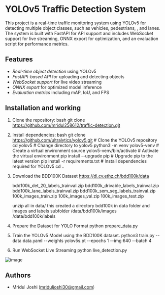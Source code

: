 # YOLOv5 Traffic Detection System

This project is a real-time traffic monitoring system using YOLOv5 for detecting multiple object classes, such as vehicles, pedestrians, , and lanes. The system is built with FastAPI for API support and includes WebSocket support for live streaming, ONNX export for optimization, and an evaluation script for performance metrics.

## Features
- *Real-time object detection* using YOLOv5
- *FastAPI-based API* for uploading and detecting objects
- *WebSocket support* for live video streaming
- *ONNX export* for optimized model inference
- *Evaluation metrics* including mAP, IoU, and FPS

## Installation and working

1. Clone the repository:
   bash
   git clone https://github.com/mridul258612/traffic-detection.git
   

2. Install dependencies:
   bash
      git clone https://github.com/ultralytics/yolov5.git  # Clone the YOLOv5 repository
      cd yolov5                                            # Change directory to yolov5
      python3 -m venv yolov5-venv                          # Create a virtual environment
      source yolov5-venv/bin/activate                      # Activate the virtual environment
      pip install --upgrade pip                            # Upgrade pip to the latest version
      pip install -r requirements.txt                      # Install dependencies required for YOLOv5
      cd ..
   
3. Download the BDD100K Dataset
   https://dl.cv.ethz.ch/bdd100k/data

   bdd100k_det_20_labels_trainval.zip
   bdd100k_drivable_labels_trainval.zip
   bdd100k_lane_labels_trainval.zip
   bdd100k_sem_seg_labels_trainval.zip
   100k_images_train.zip
   100k_images_val.zip
   100k_images_test.zip

   unzip all in data/
   this created a directory bdd100k in data folder and images and labels subfolder
   /data/bdd100k/images
   /data/bdd100k/labels

3. Prepare the Dataset for YOLO Format
   python prepare_data.py

4. Train the YOLOv5 Model using the BDD100K dataset.
   python3 train.py --data data.yaml --weights yolov5s.pt --epochs 1 --img 640 --batch 4

5. Run WebSocket Live Streaming
   python live_detection.py


![image](https://github.com/user-attachments/assets/eb38f002-b091-4cd6-836a-5749f8e169d3)



## Authors
- Mridul Joshi (mriduljoshi30@gmail.com)
